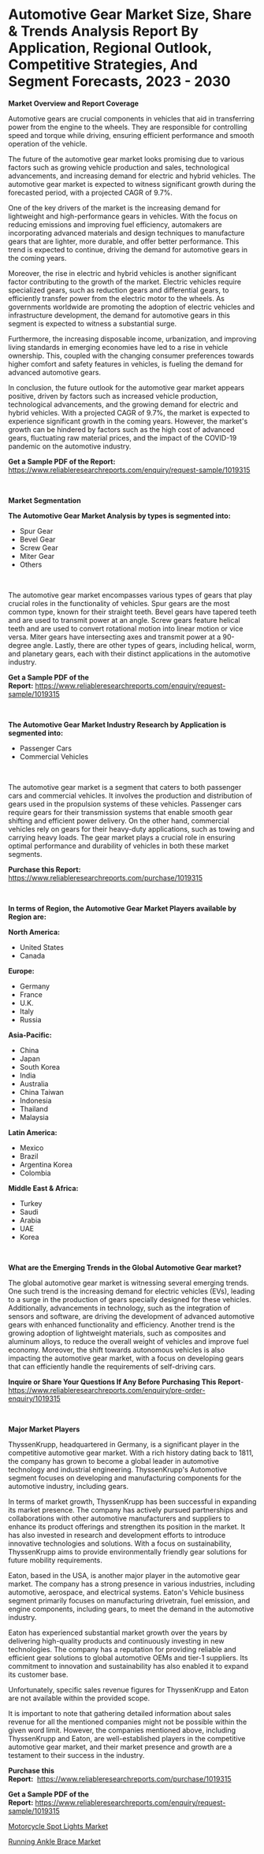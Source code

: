 <p><h1>Automotive Gear Market Size, Share & Trends Analysis Report By Application, Regional Outlook, Competitive Strategies, And Segment Forecasts, 2023 - 2030</h1></p><p><strong>Market Overview and Report Coverage</strong></p>
<p><p>Automotive gears are crucial components in vehicles that aid in transferring power from the engine to the wheels. They are responsible for controlling speed and torque while driving, ensuring efficient performance and smooth operation of the vehicle.</p><p>The future of the automotive gear market looks promising due to various factors such as growing vehicle production and sales, technological advancements, and increasing demand for electric and hybrid vehicles. The automotive gear market is expected to witness significant growth during the forecasted period, with a projected CAGR of 9.7%.</p><p>One of the key drivers of the market is the increasing demand for lightweight and high-performance gears in vehicles. With the focus on reducing emissions and improving fuel efficiency, automakers are incorporating advanced materials and design techniques to manufacture gears that are lighter, more durable, and offer better performance. This trend is expected to continue, driving the demand for automotive gears in the coming years.</p><p>Moreover, the rise in electric and hybrid vehicles is another significant factor contributing to the growth of the market. Electric vehicles require specialized gears, such as reduction gears and differential gears, to efficiently transfer power from the electric motor to the wheels. As governments worldwide are promoting the adoption of electric vehicles and infrastructure development, the demand for automotive gears in this segment is expected to witness a substantial surge.</p><p>Furthermore, the increasing disposable income, urbanization, and improving living standards in emerging economies have led to a rise in vehicle ownership. This, coupled with the changing consumer preferences towards higher comfort and safety features in vehicles, is fueling the demand for advanced automotive gears.</p><p>In conclusion, the future outlook for the automotive gear market appears positive, driven by factors such as increased vehicle production, technological advancements, and the growing demand for electric and hybrid vehicles. With a projected CAGR of 9.7%, the market is expected to experience significant growth in the coming years. However, the market's growth can be hindered by factors such as the high cost of advanced gears, fluctuating raw material prices, and the impact of the COVID-19 pandemic on the automotive industry.</p></p>
<p><strong>Get a Sample PDF of the Report:</strong> <a href="https://www.reliableresearchreports.com/enquiry/request-sample/1019315">https://www.reliableresearchreports.com/enquiry/request-sample/1019315</a></p>
<p>&nbsp;</p>
<p><strong>Market Segmentation</strong></p>
<p><strong>The Automotive Gear Market Analysis by types is segmented into:</strong></p>
<p><ul><li>Spur Gear</li><li>Bevel Gear</li><li>Screw Gear</li><li>Miter Gear</li><li>Others</li></ul></p>
<p>&nbsp;</p>
<p><p>The automotive gear market encompasses various types of gears that play crucial roles in the functionality of vehicles. Spur gears are the most common type, known for their straight teeth. Bevel gears have tapered teeth and are used to transmit power at an angle. Screw gears feature helical teeth and are used to convert rotational motion into linear motion or vice versa. Miter gears have intersecting axes and transmit power at a 90-degree angle. Lastly, there are other types of gears, including helical, worm, and planetary gears, each with their distinct applications in the automotive industry.</p></p>
<p><strong>Get a Sample PDF of the Report:</strong>&nbsp;<a href="https://www.reliableresearchreports.com/enquiry/request-sample/1019315">https://www.reliableresearchreports.com/enquiry/request-sample/1019315</a></p>
<p>&nbsp;</p>
<p><strong>The Automotive Gear Market Industry Research by Application is segmented into:</strong></p>
<p><ul><li>Passenger Cars</li><li>Commercial Vehicles</li></ul></p>
<p>&nbsp;</p>
<p><p>The automotive gear market is a segment that caters to both passenger cars and commercial vehicles. It involves the production and distribution of gears used in the propulsion systems of these vehicles. Passenger cars require gears for their transmission systems that enable smooth gear shifting and efficient power delivery. On the other hand, commercial vehicles rely on gears for their heavy-duty applications, such as towing and carrying heavy loads. The gear market plays a crucial role in ensuring optimal performance and durability of vehicles in both these market segments.</p></p>
<p><strong>Purchase this Report:</strong>&nbsp; <a href="https://www.reliableresearchreports.com/purchase/1019315">https://www.reliableresearchreports.com/purchase/1019315</a></p>
<p>&nbsp;</p>
<p><strong>In terms of Region, the Automotive Gear Market Players available by Region are:</strong></p>
<p>
    <p> <strong> North America: </strong>
        <ul>
            <li>United States</li>
            <li>Canada</li>
        </ul>
        </p> 
    <p> <strong> Europe: </strong>
        <ul>
            <li>Germany</li>
            <li>France</li>
            <li>U.K.</li>
            <li>Italy</li>
            <li>Russia</li>
        </ul>
        </p> 
    <p> <strong> Asia-Pacific: </strong>
        <ul>
            <li>China</li>
            <li>Japan</li>
            <li>South Korea</li>
            <li>India</li>
            <li>Australia</li>
            <li>China Taiwan</li>
            <li>Indonesia</li>
            <li>Thailand</li>
            <li>Malaysia</li>
        </ul>
        </p> 
    <p> <strong> Latin America: </strong>
        <ul>
            <li>Mexico</li>
            <li>Brazil</li>
            <li>Argentina Korea</li>
            <li>Colombia</li>
        </ul>
        </p> 
    <p> <strong> Middle East & Africa: </strong>
        <ul>
            <li>Turkey</li>
            <li>Saudi</li>
            <li>Arabia</li>
            <li>UAE</li>
            <li>Korea</li>
        </ul>
    </p>
    </p>
<p>&nbsp;</p>
<p><strong>What are the Emerging Trends in the Global Automotive Gear market?</strong></p>
<p><p>The global automotive gear market is witnessing several emerging trends. One such trend is the increasing demand for electric vehicles (EVs), leading to a surge in the production of gears specially designed for these vehicles. Additionally, advancements in technology, such as the integration of sensors and software, are driving the development of advanced automotive gears with enhanced functionality and efficiency. Another trend is the growing adoption of lightweight materials, such as composites and aluminum alloys, to reduce the overall weight of vehicles and improve fuel economy. Moreover, the shift towards autonomous vehicles is also impacting the automotive gear market, with a focus on developing gears that can efficiently handle the requirements of self-driving cars.</p></p>
<p><strong>Inquire or Share Your Questions If Any Before Purchasing This Report</strong>- <a href="https://www.reliableresearchreports.com/enquiry/pre-order-enquiry/1019315">https://www.reliableresearchreports.com/enquiry/pre-order-enquiry/1019315</a></p>
<p>&nbsp;</p>
<p><strong>Major Market Players</strong></p>
<p><p>ThyssenKrupp, headquartered in Germany, is a significant player in the competitive automotive gear market. With a rich history dating back to 1811, the company has grown to become a global leader in automotive technology and industrial engineering. ThyssenKrupp's Automotive segment focuses on developing and manufacturing components for the automotive industry, including gears.</p><p>In terms of market growth, ThyssenKrupp has been successful in expanding its market presence. The company has actively pursued partnerships and collaborations with other automotive manufacturers and suppliers to enhance its product offerings and strengthen its position in the market. It has also invested in research and development efforts to introduce innovative technologies and solutions. With a focus on sustainability, ThyssenKrupp aims to provide environmentally friendly gear solutions for future mobility requirements.</p><p>Eaton, based in the USA, is another major player in the automotive gear market. The company has a strong presence in various industries, including automotive, aerospace, and electrical systems. Eaton's Vehicle business segment primarily focuses on manufacturing drivetrain, fuel emission, and engine components, including gears, to meet the demand in the automotive industry.</p><p>Eaton has experienced substantial market growth over the years by delivering high-quality products and continuously investing in new technologies. The company has a reputation for providing reliable and efficient gear solutions to global automotive OEMs and tier-1 suppliers. Its commitment to innovation and sustainability has also enabled it to expand its customer base.</p><p>Unfortunately, specific sales revenue figures for ThyssenKrupp and Eaton are not available within the provided scope.</p><p>It is important to note that gathering detailed information about sales revenue for all the mentioned companies might not be possible within the given word limit. However, the companies mentioned above, including ThyssenKrupp and Eaton, are well-established players in the competitive automotive gear market, and their market presence and growth are a testament to their success in the industry.</p></p>
<p><strong>Purchase this Report:</strong>&nbsp;&nbsp;<a href="https://www.reliableresearchreports.com/purchase/1019315">https://www.reliableresearchreports.com/purchase/1019315</a></p>
<p></p>
<p><strong>Get a Sample PDF of the Report:</strong>&nbsp;<a href="https://www.reliableresearchreports.com/enquiry/request-sample/1019315">https://www.reliableresearchreports.com/enquiry/request-sample/1019315</a></p>
<p><p><a href="https://github.com/RichRobinson5/Market-Research-Report-List-2/blob/main/motorcycle-spot-lights-market.md">Motorcycle Spot Lights Market</a></p><p><a href="https://medium.com/@kevinbarnes75/running-ankle-brace-market-insights-into-market-cagr-market-trends-and-growth-strategies-de3ea3c0525c">Running Ankle Brace Market</a></p></p>